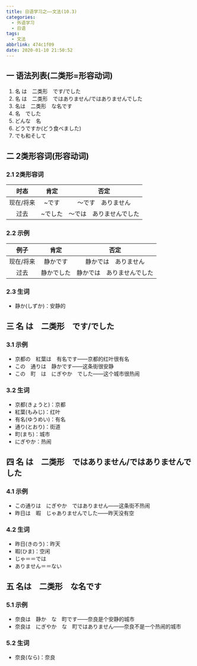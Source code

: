 ```yaml
---
title: 日语学习之——文法(10.3)
categories:
  - 外语学习
  - 日语
tags:
  - 文法
abbrlink: 474c1f09
date: 2020-01-10 21:50:52
---
```

## 一 语法列表(二类形=形容动词)

1. 名 は　二类形　です/でした
2. 名 は　二类形　ではありません/ではありませんでした
3. 名は　二类形　な名です
4. 名　でした
5. どんな　名
6. どうですか(どう食べました)
7. でも和そして

<!--more-->

## 二 2类形容词(形容动词)

### 2.1 2类形容词

|   时态    |  肯定   |           否定           |
| :-------: | :-----: | :----------------------: |
| 现在/将来 |  ~です  |    ～です　ありません    |
|   过去    | ~でした | ～では　ありませんでした |

### 2.2 示例

|   例子    |    肯定    |            否定            |
| :-------: | :--------: | :------------------------: |
| 现在/将来 |  静かです  |    静かでは　ありません    |
|   过去    | 静かでした | 静かでは　ありませんでした |

### 2.3 生词

* 静か(しずか)：安静的

## 三 名 は　二类形　です/でした

### 3.1 示例

* 京都の　紅葉は　有名です——京都的红叶很有名
* この　通りは　静かです——这条街很安静
* この　町　は　にぎやか　でした——这个城市很热闹

### 3.2 生词

* 京都(きょうと)：京都
* 紅葉(もみじ)：红叶
* 有名(ゆうめい)：有名
* 通り(とおり)：街道
* 町(まち)：城市
* にぎやか：热闹

## 四 名 は　二类形　ではありません/ではありませんでした

### 4.1 示例

* この通りは　にぎやか　ではありません——这条街不热闹
* 昨日は　暇　じゃありませんでした——昨天没有空

### 4.2 生词

* 昨日(きのう)：昨天
* 暇(ひま)：空闲
* じゃ＝＝では
* ありません＝＝ない

## 五 名は　二类形　な名です

### 5.1 示例

* 奈良は　静か　な　町です——奈良是个安静的城市
* 奈良は　にぎやか　な　町ではありません——奈良不是一个热闹的城市

### 5.2 生词

* 奈良(なら)：奈良